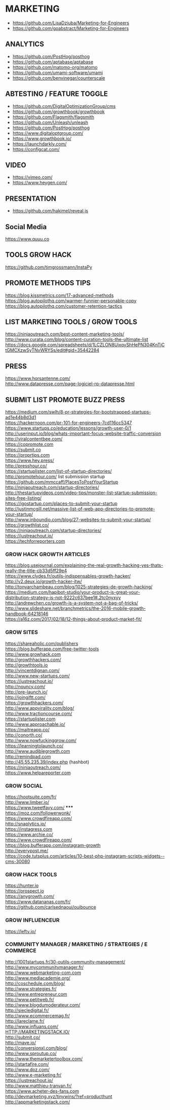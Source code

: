# MARKETING

- https://github.com/LisaDziuba/Marketing-for-Engineers
- https://github.com/goabstract/Marketing-for-Engineers

## ANALYTICS
- https://github.com/PostHog/posthog
- https://github.com/aptabase/aptabase
- https://github.com/matomo-org/matomo
- https://github.com/umami-software/umami
- https://github.com/benvinegar/counterscale

## ABTESTING / FEATURE TOGGLE
- https://github.com/DigitalOptimizationGroup/cms
- https://github.com/growthbook/growthbook
- https://github.com/Flagsmith/flagsmith
- https://github.com/Unleash/unleash
- https://github.com/PostHog/posthog
- https://www.digitaloptgroup.com/
- https://www.growthbook.io/
- https://launchdarkly.com/
- https://configcat.com/

## VIDEO
- https://vimeo.com/
- https://www.heygen.com/

## PRESENTATION
- https://github.com/hakimel/reveal.js

<h2>Social Media</h2>
<p><a href="https://www.quuu.co">https://www.quuu.co</a></p>
<h2>TOOLS GROW HACK</h2>
<p><a href="https://github.com/timgrossmann/InstaPy">https://github.com/timgrossmann/InstaPy</a></p>
<h2>PROMOTE METHODS TIPS</h2>
<p><a href="https://blog.kissmetrics.com/17-advanced-methods">https://blog.kissmetrics.com/17-advanced-methods</a><br>
<a href="https://blog.autopilothq.com/warmer-funnier-personable-copy">https://blog.autopilothq.com/warmer-funnier-personable-copy</a><br>
<a href="https://blog.autopilothq.com/customer-retention-tactics">https://blog.autopilothq.com/customer-retention-tactics</a></p>
<h2>LIST MARKETING TOOLS / GROW TOOLS</h2>
<p><a href="https://ninjaoutreach.com/best-content-marketing-tools/">https://ninjaoutreach.com/best-content-marketing-tools/</a><br>
<a href="http://www.curata.com/blog/content-curation-tools-the-ultimate-list">http://www.curata.com/blog/content-curation-tools-the-ultimate-list</a><br>
<a href="https://docs.google.com/spreadsheets/d/1LCZLON8UixqyShHePN304KnTjCtGMCXzwSyTNvWRYSs/edit#gid=35442284">https://docs.google.com/spreadsheets/d/1LCZLON8UixqyShHePN304KnTjCtGMCXzwSyTNvWRYSs/edit#gid=35442284</a></p>
<h2>PRESS</h2>
<p><a href="https://www.horsantenne.com/">https://www.horsantenne.com/</a><br>
<a href="http://www.datapresse.com/page-logiciel-rp-datapresse.html">http://www.datapresse.com/page-logiciel-rp-datapresse.html</a></p>
<h2>SUBMIT LIST PROMOTE BUZZ PRESS</h2>
<p><a href="https://medium.com/swlh/8-pr-strategies-for-bootstrapped-startups-ad1e44b8d3d1">https://medium.com/swlh/8-pr-strategies-for-bootstrapped-startups-ad1e44b8d3d1</a><br>
<a href="https://hackernoon.com/pr-101-for-engineers-7cd116cc5347">https://hackernoon.com/pr-101-for-engineers-7cd116cc5347</a><br>
<a href="https://www.startups.co/education/lessons/growth-user-0/1">https://www.startups.co/education/lessons/growth-user-0/1</a><br>
<a href="http://userinput.io/blog/whats-important-focus-website-traffic-conversion">http://userinput.io/blog/whats-important-focus-website-traffic-conversion</a><br>
<a href="http://viralcontentbee.com/">http://viralcontentbee.com/</a><br>
<a href="https://copromote.com">https://copromote.com</a><br>
<a href="https://submit.co">https://submit.co</a><br>
<a href="https://proprtips.com">https://proprtips.com</a><br>
<a href="https://www.hey.press/">https://www.hey.press/</a><br>
<a href="http://presshour.co/">http://presshour.co/</a><br>
<a href="https://startuplister.com/list-of-startup-directories/">https://startuplister.com/list-of-startup-directories/</a><br>
<a href="http://promotehour.com/">http://promotehour.com/</a>  list submission startup<br>
<a href="https://github.com/mmccaff/PlacesToPostYourStartup">https://github.com/mmccaff/PlacesToPostYourStartup</a><br>
<a href="http://ninjaoutreach.com/startup-directories/">http://ninjaoutreach.com/startup-directories/</a><br>
<a href="http://thestartupvideos.com/video-tips/monster-list-startup-submission-sites-free-listing/">http://thestartupvideos.com/video-tips/monster-list-startup-submission-sites-free-listing/</a><br>
<a href="https://igostartup.com/places-to-submit-your-startup">https://igostartup.com/places-to-submit-your-startup</a><br>
<a href="http://justinmcgill.net/massive-list-of-web-app-directories-to-promote-your-startup/">http://justinmcgill.net/massive-list-of-web-app-directories-to-promote-your-startup/</a><br>
<a href="http://www.inboundio.com/blog/27-websites-to-submit-your-startup/">http://www.inboundio.com/blog/27-websites-to-submit-your-startup/</a><br>
<a href="https://growthlist.co/">https://growthlist.co/</a><br>
<a href="https://ninjaoutreach.com/startup-directories/">https://ninjaoutreach.com/startup-directories/</a><br>
<a href="https://justreachout.io/">https://justreachout.io/</a><br>
<a href="https://techforreporters.com">https://techforreporters.com</a></p>
<h3>GROW HACK GROWTH ARTICLES</h3>
<p><a href="https://blog.usejournal.com/explaining-the-real-growth-hacking-yes-thats-really-the-title-cb33d5ff29e4">https://blog.usejournal.com/explaining-the-real-growth-hacking-yes-thats-really-the-title-cb33d5ff29e4</a><br>
<a href="https://www.clydes.fr/outils-indispensables-growth-hacker/">https://www.clydes.fr/outils-indispensables-growth-hacker/</a><br>
<a href="http://v2.deux.io/growth-hacker-itw/">http://v2.deux.io/growth-hacker-itw/</a><br>
<a href="http://tonyarchambeau.com/blog/1025-strategies-de-growth-hacking/">http://tonyarchambeau.com/blog/1025-strategies-de-growth-hacking/</a><br>
<a href="https://medium.com/hapibot-studio/your-product-is-great-your-distribution-strategy-is-not-9222c637bee1#.2tc0nyxyy">https://medium.com/hapibot-studio/your-product-is-great-your-distribution-strategy-is-not-9222c637bee1#.2tc0nyxyy</a><br>
<a href="http://andrewchen.co/growth-is-a-system-not-a-bag-of-tricks/">http://andrewchen.co/growth-is-a-system-not-a-bag-of-tricks/</a><br>
<a href="http://www.slideshare.net/branchmetrics/the-2016-mobile-growth-handbook-64218146">http://www.slideshare.net/branchmetrics/the-2016-mobile-growth-handbook-64218146</a><br>
<a href="https://a16z.com/2017/02/18/12-things-about-product-market-fit/">https://a16z.com/2017/02/18/12-things-about-product-market-fit/</a></p>
<h3>GROW  SITES</h3>
<p><a href="https://shareaholic.com/publishers">https://shareaholic.com/publishers</a><br>
<a href="https://blog.bufferapp.com/free-twitter-tools">https://blog.bufferapp.com/free-twitter-tools</a><br>
<a href="http://www.growhack.com">http://www.growhack.com</a><br>
<a href="http://growthhackers.com/">http://growthhackers.com/</a><br>
<a href="http://growthtools.io">http://growthtools.io</a><br>
<a href="http://vincentdignan.com/">http://vincentdignan.com/</a><br>
<a href="http://www.new-startups.com/">http://www.new-startups.com/</a><br>
<a href="https://justreachout.io/">https://justreachout.io/</a><br>
<a href="http://nouncy.com/">http://nouncy.com/</a><br>
<a href="http://pre-launch.io/">http://pre-launch.io/</a><br>
<a href="http://joingiftt.com/">http://joingiftt.com/</a><br>
<a href="https://growthhackers.com/">https://growthhackers.com/</a><br>
<a href="http://www.appvirality.com/blog/">http://www.appvirality.com/blog/</a><br>
<a href="http://www.tractioncourse.com/">http://www.tractioncourse.com/</a><br>
<a href="https://startuplister.com">https://startuplister.com</a><br>
<a href="http://www.approachable.io/">http://www.approachable.io/</a><br>
<a href="https://maitreapp.co/">https://maitreapp.co/</a><br>
<a href="http://conorth.co/">http://conorth.co/</a><br>
<a href="http://www.nowfuckinggrow.com/">http://www.nowfuckinggrow.com/</a><br>
<a href="https://learningtolaunch.co/">https://learningtolaunch.co/</a><br>
<a href="http://www.audiblegrowth.com">http://www.audiblegrowth.com</a><br>
<a href="http://remindpad.com">http://remindpad.com</a><br>
<a href="http://45.55.235.39/index.php">http://45.55.235.39/index.php</a> (hashbot)<br>
<a href="https://ninjaoutreach.com/">https://ninjaoutreach.com/</a><br>
<a href="https://www.helpareporter.com">https://www.helpareporter.com</a></p>
<h3>GROW SOCIAL</h3>
<p><a href="https://hootsuite.com/fr/">https://hootsuite.com/fr/</a><br>
<a href="http://www.limber.io/">http://www.limber.io/</a><br>
<a href="https://www.tweetfavy.com/">https://www.tweetfavy.com/</a>  <strong>***</strong><br>
<a href="https://moz.com/followerwonk/">https://moz.com/followerwonk/</a><br>
<a href="https://www.crowdfireapp.com/">https://www.crowdfireapp.com/</a><br>
<a href="http://snaplytics.io/">http://snaplytics.io/</a><br>
<a href="https://instagress.com">https://instagress.com</a><br>
<a href="https://www.archie.co/">https://www.archie.co/</a><br>
<a href="https://www.crowdfireapp.com/">https://www.crowdfireapp.com/</a><br>
<a href="https://blog.bufferapp.com/instagram-growth">https://blog.bufferapp.com/instagram-growth</a><br>
<a href="http://everypost.me/">http://everypost.me/</a><br>
<a href="https://code.tutsplus.com/articles/10-best-php-instagram-scripts-widgets--cms-30080">https://code.tutsplus.com/articles/10-best-php-instagram-scripts-widgets--cms-30080</a></p>
<h3>GROW HACK TOOLS</h3>
<p><a href="https://hunter.io">https://hunter.io</a><br>
<a href="https://prospect.io">https://prospect.io</a><br>
<a href="https://anygrowth.com/">https://anygrowth.com/</a><br>
<a href="https://www.datananas.com/fr/">https://www.datananas.com/fr/</a><br>
<a href="https://github.com/carlsednaoui/ouibounce">https://github.com/carlsednaoui/ouibounce</a></p>
<h3>GROW INFLUENCEUR</h3>
<p><a href="https://lefty.io/">https://lefty.io/</a></p>
<h3>COMMUNITY MANAGER / MARKETING / STRATEGIES / E COMMERCE</h3>
<p><a href="http://1001startups.fr/30-outils-community-management/">http://1001startups.fr/30-outils-community-management/</a><br>
<a href="http://www.mycommunitymanager.fr/">http://www.mycommunitymanager.fr/</a><br>
<a href="http://www.webmarketing-com.com">http://www.webmarketing-com.com</a><br>
<a href="http://www.mediacademie.org/">http://www.mediacademie.org/</a><br>
<a href="http://coschedule.com/blog/">http://coschedule.com/blog/</a><br>
<a href="http://www.strategies.fr/">http://www.strategies.fr/</a><br>
<a href="http://www.entrepreneur.com">http://www.entrepreneur.com</a><br>
<a href="http://www.petitweb.fr/">http://www.petitweb.fr/</a><br>
<a href="http://www.blogdumoderateur.com/">http://www.blogdumoderateur.com/</a><br>
<a href="http://siecledigital.fr/">http://siecledigital.fr/</a><br>
<a href="http://www.ecommercemag.fr/">http://www.ecommercemag.fr/</a><br>
<a href="http://lareclame.fr/">http://lareclame.fr/</a><br>
<a href="http://www.influans.com/">http://www.influans.com/</a><br>
<a href="HTTP://MARKETINGSTACK.IO/">HTTP://MARKETINGSTACK.IO/</a><br>
<a href="http://submit.co/">http://submit.co/</a><br>
<a href="http://mave.io/">http://mave.io/</a><br>
<a href="http://conversionxl.com/blog/">http://conversionxl.com/blog/</a><br>
<a href="http://www.sproutup.co/">http://www.sproutup.co/</a><br>
<a href="http://www.themarketertoolbox.com/">http://www.themarketertoolbox.com/</a><br>
<a href="http://startafire.com/">http://startafire.com/</a><br>
<a href="http://www.doz.com/">http://www.doz.com/</a><br>
<a href="http://www.e-marketing.fr/">http://www.e-marketing.fr/</a><br>
<a href="https://justreachout.io/">https://justreachout.io/</a><br>
<a href="http://www.matthieu-tranvan.fr/">http://www.matthieu-tranvan.fr/</a><br>
<a href="https://www.acheter-des-fans.com">https://www.acheter-des-fans.com</a><br>
<a href="http://devmarketing.xyz/tinywins/?ref=producthunt">http://devmarketing.xyz/tinywins/?ref=producthunt</a><br>
<a href="http://appmarketingstack.com/">http://appmarketingstack.com/</a></p>